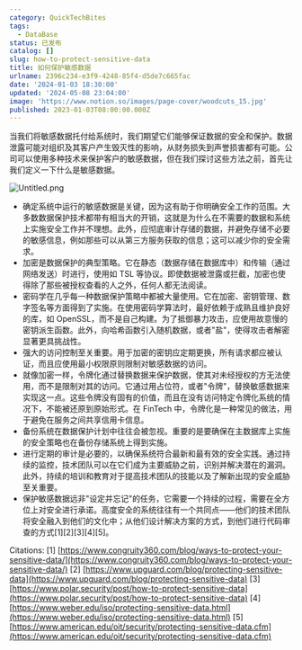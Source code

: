 ```yaml
---
category: QuickTechBites
tags:
  - DataBase
status: 已发布
catalog: []
slug: how-to-protect-sensitive-data
title: 如何保护敏感数据
urlname: 2396c234-e3f9-4248-85f4-d5de7c665fac
date: '2024-01-03 18:30:00'
updated: '2024-05-08 23:04:00'
image: 'https://www.notion.so/images/page-cover/woodcuts_15.jpg'
published: 2023-01-03T08:00:00.000Z
---
```


当我们将敏感数据托付给系统时，我们期望它们能够保证数据的安全和保护。数据泄露可能对组织及其客户产生毁灭性的影响，从财务损失到声誉损害都有可能。公司可以使用多种技术来保护客户的敏感数据，但在我们探讨这些方法之前，首先让我们定义一下什么是敏感数据。


![Untitled.png](https://prod-files-secure.s3.us-west-2.amazonaws.com/5d24fe63-e567-4804-86f9-9fdc62e13082/aa7e6578-50d6-4f37-a4e4-28071bd0fba3/Untitled.png?X-Amz-Algorithm=AWS4-HMAC-SHA256&X-Amz-Content-Sha256=UNSIGNED-PAYLOAD&X-Amz-Credential=ASIAZI2LB466UNZPUN5F%2F20250321%2Fus-west-2%2Fs3%2Faws4_request&X-Amz-Date=20250321T053824Z&X-Amz-Expires=3600&X-Amz-Security-Token=IQoJb3JpZ2luX2VjEEUaCXVzLXdlc3QtMiJHMEUCIQDsYiqOF6FKdH%2BphEtms9DBEMg03EV1LLK07ncvr0%2F%2FSQIgSjVh380lzqccskTyumo9CIIucU1OReQRcOBfrDT8Q%2FEqiAQInv%2F%2F%2F%2F%2F%2F%2F%2F%2F%2FARAAGgw2Mzc0MjMxODM4MDUiDNvs%2Bt3bHM6taw06zCrcAwkNTZLk1rrfWF3wRnYwfL0IsUwdNl1tulb7vMmChgq2cPqCmJ1ZjHTUnP5ovuXGlFUjSwMl0X9Z5doL%2FXmxQqa%2FNdyN7gzgfgfo4We4kfUukpSOwU7qPBApeZyM9Im%2Bv1R70Il0hRx8qSkJeXKFxpNiNpWZpjz7fkTixvXpevGsNAXf1V1yFbEWeB6oXrpl2cIFOZLpr62K%2FugvrXTPfKa3m2FtbpaGPRxtJeCVMBOifQ1xcJtZYqbY1MNlt4CsYWGp42GAkMgUBuIVR7igCGsHSIpEaIfUN7THj5iIpT1Zfa866ampIZZgC4a9hi9fr0MQJ3Kf8A63P%2FyJT7LL5KoW%2BqbX8XNNNPXA0vU1xjv3%2FhnPJtBM1S%2BrhGYi0RpsiyU%2FGJATXGsY5qzIyA1maXWu7dqyMXPXj6oUH%2FF36yw8VS6hKeD9A8iPx8r4qSD97gKvOoy6%2FGt461xK6zDsbMCPt9uTrjSDKver6ZGHzh0J7xtHv9FvdhYXqWoaNwlEvOrXFWZuinj7AJQD1QEHibhaAOb2mo7VV1f2ql8WxhAnNDj7jxPfG39X8HKjkVTiIMexI1NWuZW2trz57MysSQ%2FfOCqECc5u5GSeY90FK6UBG3tFgl3ChC8zy38mMMHW874GOqUBecMPYygc0MTLCfVI2flDoG3%2F4RLukquSEtL8%2F7npHN0Kzf3apUwJfRAJxfr6oZdZqalf0MPHwy1DsOpLeqniKIlgq%2BMU%2FNa5Y%2FejjGFN6Hpwln15g857xmF%2BznRjDbhXyMdVYzy0pAf5fy5%2B2ZLJhgqDhN0bU46g%2FMCUBzcosMiPjbEDG44oHrC6uV87jTlkUENA1wj1cfD9jAIONYNFNOcQClMN&X-Amz-Signature=7caa4c9b2046da68153284e280cca48e8fbf3b8762a6e42399b4a9f842c149ea&X-Amz-SignedHeaders=host&x-id=GetObject)

- 确定系统中运行的敏感数据是关键，因为这有助于你明确安全工作的范围。大多数数据保护技术都带有相当大的开销，这就是为什么在不需要的数据和系统上实施安全工作并不理想。此外，应彻底审计存储的数据，并避免存储不必要的敏感信息，例如那些可以从第三方服务获取的信息；这可以减少你的安全需求。
- 加密是数据保护的典型策略。它在静态（数据存储在数据库中）和传输（通过网络发送）时进行，使用如 TSL 等协议。即使数据被泄露或拦截，加密也使得除了那些被授权查看的人之外，任何人都无法阅读。
- 密码学在几乎每一种数据保护策略中都被大量使用。它在加密、密钥管理、数字签名等方面得到了实施。在使用密码学算法时，最好依赖于成熟且维护良好的库，如 OpenSSL，而不是自己构建。为了抵御暴力攻击，应使用故意慢的密钥派生函数。此外，向哈希函数引入随机数据，或者"盐"，使得攻击者解密显著更具挑战性。
- 强大的访问控制至关重要。用于加密的密钥应定期更换，所有请求都应被认证，而且应使用最小权限原则限制对敏感数据的访问。
- 就像加密一样，令牌化通过替换数据来保护数据，使其对未经授权的方无法使用，而不是限制对其的访问。它通过用占位符，或者"令牌"，替换敏感数据来实现这一点。这些令牌没有固有的价值，而且在没有访问特定令牌化系统的情况下，不能被还原到原始形式。在 FinTech 中，令牌化是一种常见的做法，用于避免在服务之间共享信用卡信息。
- 备份系统在数据保护计划中往往会被忽视。重要的是要确保在主数据库上实施的安全策略也在备份存储系统上得到实施。
- 进行定期的审计是必要的，以确保系统符合最新和最有效的安全实践。通过持续的监控，技术团队可以在它们成为主要威胁之前，识别并解决潜在的漏洞。此外，持续的培训和教育对于提高技术团队的技能以及了解新出现的安全威胁至关重要。
- 保护敏感数据远非"设定并忘记"的任务，它需要一个持续的过程，需要在全方位上对安全进行承诺。高度安全的系统往往有一个共同点——他们的技术团队将安全融入到他们的文化中；从他们设计解决方案的方式，到他们进行代码审查的方式[1][2][3][4][5]。

Citations:
[1] [https://www.congruity360.com/blog/ways-to-protect-your-sensitive-data/](https://www.congruity360.com/blog/ways-to-protect-your-sensitive-data/)
[2] [https://www.upguard.com/blog/protecting-sensitive-data](https://www.upguard.com/blog/protecting-sensitive-data)
[3] [https://www.polar.security/post/how-to-protect-sensitive-data](https://www.polar.security/post/how-to-protect-sensitive-data)
[4] [https://www.weber.edu/iso/protecting-sensitive-data.html](https://www.weber.edu/iso/protecting-sensitive-data.html)
[5] [https://www.american.edu/oit/security/protecting-sensitive-data.cfm](https://www.american.edu/oit/security/protecting-sensitive-data.cfm)

